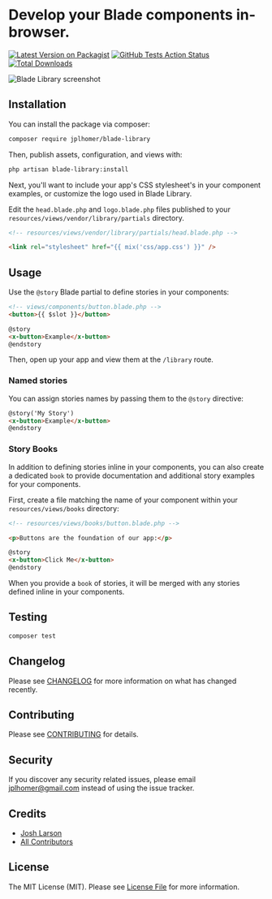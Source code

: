 # Develop your Blade components in-browser.

[![Latest Version on Packagist](https://img.shields.io/packagist/v/jplhomer/blade-library.svg?style=flat-square)](https://packagist.org/packages/jplhomer/blade-library)
[![GitHub Tests Action Status](https://img.shields.io/github/workflow/status/jplhomer/blade-library/run-tests?label=tests)](https://github.com/jplhomer/blade-library/actions?query=workflow%3Arun-tests+branch%3Amaster)
[![Total Downloads](https://img.shields.io/packagist/dt/jplhomer/blade-library.svg?style=flat-square)](https://packagist.org/packages/jplhomer/blade-library)

![Blade Library screenshot](./docs/images/library.png)

## Installation

You can install the package via composer:

```bash
composer require jplhomer/blade-library
```

Then, publish assets, configuration, and views with:

```bash
php artisan blade-library:install
```

Next, you'll want to include your app's CSS stylesheet's in your component examples, or customize the logo used in Blade Library.

Edit the `head.blade.php` and `logo.blade.php` files published to your `resources/views/vendor/library/partials` directory.

```html
<!-- resources/views/vendor/library/partials/head.blade.php -->

<link rel="stylesheet" href="{{ mix('css/app.css') }}" />
```

## Usage

Use the `@story` Blade partial to define stories in your components:

```html
<!-- views/components/button.blade.php -->
<button>{{ $slot }}</button>

@story
<x-button>Example</x-button>
@endstory
```

Then, open up your app and view them at the `/library` route.

### Named stories

You can assign stories names by passing them to the `@story` directive:

```html
@story('My Story')
<x-button>Example</x-button>
@endstory
```

### Story Books

In addition to defining stories inline in your components, you can also create a dedicated `book` to provide documentation and additional story examples for your components.

First, create a file matching the name of your component within your `resources/views/books` directory:

```html
<!-- resources/views/books/button.blade.php -->

<p>Buttons are the foundation of our app:</p>

@story
<x-button>Click Me</x-button>
@endstory
```

When you provide a `book` of stories, it will be merged with any stories defined inline in your components.

## Testing

``` bash
composer test
```

## Changelog

Please see [CHANGELOG](CHANGELOG.md) for more information on what has changed recently.

## Contributing

Please see [CONTRIBUTING](CONTRIBUTING.md) for details.

## Security

If you discover any security related issues, please email jplhomer@gmail.com instead of using the issue tracker.

## Credits

- [Josh Larson](https://github.com/jplhomer)
- [All Contributors](../../contributors)

## License

The MIT License (MIT). Please see [License File](LICENSE.md) for more information.
